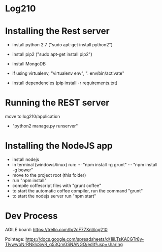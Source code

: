 Log210
====
 
Installing the Rest server
====
* install python 2.7 ("sudo apt-get install python2")
* install pip2 ("sudo apt-get install pip2")
* install MongoDB
* if using virtualenv, "virtualenv env", ". env/bin/activate"

* install dependencies (pip install -r requirements.txt)

Running the REST server
====
move to log210/application
* "python2 manage.py runserver"

Installing the NodeJS app
====
* install nodejs
* in terminal (windows/linux) run:
⋅⋅⋅ "npm install -g grunt"
⋅⋅⋅ "npm install -g bower"
* move to the project root (this folder)
* run "npm install"
* compile coffescript files with "grunt coffee"
* to start the automatic coffee compiler, run the command "grunt"
* to start the nodejs server run "npm start"

Dev Process
====
AGILE board: https://trello.com/b/2cF77Xnl/log210

Pointage: https://docs.google.com/spreadsheets/d/1iiLTsKACGTr8y-TlvwwbNrRN8lxSwR_q53QmGSNANGQ/edit?usp=sharing

